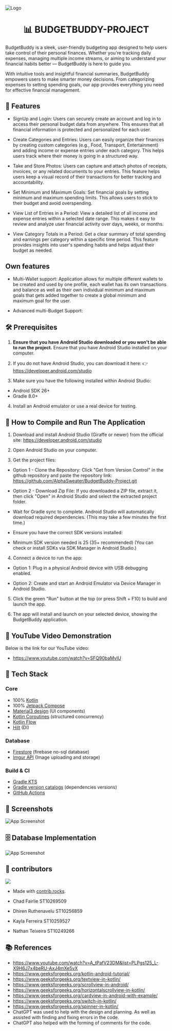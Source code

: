 
![Logo](https://i.postimg.cc/L6MYhpN8/Logo-With-Title.png)


<h1 align="center">📊 BUDGETBUDDY-PROJECT</h1>

BudgetBuddy is a sleek, user-friendly budgeting app designed to help users take control of their personal finances. Whether you're tracking daily expenses, managing multiple income streams, or aiming to understand your financial habits better — BudgetBuddy is here to guide you.

With intuitive tools and insightful financial summaries, BudgetBuddy empowers users to make smarter money decisions. From categorizing expenses to setting spending goals, our app provides everything you need for effective financial management.


## 🌟 Features

- SignUp and Login: Users can securely create an account and log in to access their personal budget data from anywhere. This ensures that all financial information is protected and personalized for each user.

- Create Categories and Entries: Users can easily organize their finances by creating custom categories (e.g., Food, Transport, Entertainment) and adding income or expense entries under each category. This helps users track where their money is going in a structured way.

- Take and Store Photos: Users can capture and attach photos of receipts, invoices, or any related documents to your entries. This feature helps users keep a visual record of their transactions for better tracking and accountability.

- Set Minimum and Maximum Goals: Set financial goals by setting minimum and maximum spending limits. This allows users to stick to their budget and avoid overspending.

- View List of Entries in a Period: View a detailed list of all income and expense entries within a selected date range. This makes it easy to review and analyze user financial activity over days, weeks, or months.

- View Category Totals in a Period: Get a clear summary of total spending and earnings per category within a specific time period. This feature provides insights into user's spending habits and helps adjust their budget as needed.


## Own features

- Multi-Wallet support: Application allows for multiple different wallets to be created and used by one profile, each wallet has its own transactions and balance as well as their own individual minimum and maximum goals that gets added together to create a global minimum and maximum goal for the user.

- Advanced multi-Budget Support: 
## 🛠️ Prerequisites 

1. **Ensure that you have Android Studio downloaded or you won't be able to run the project.**
Ensure that you have Android Studio installed on your computer.

2. If you do not have Android Studio, you can download it here:
👉 https://developer.android.com/studio

3. Make sure you have the following installed within Android Studio:
- Android SDK 26+
- Gradle 8.0+

4. Install an Android emulator or use a real device for testing.
## 🚀 How to Compile and Run The Application

1. Download and install Android Studio (Giraffe or newer) from the official site:
https://developer.android.com/studio

2. Open Android Studio on your computer.

3. Get the project files:

- Option 1 - Clone the Repository: Click "Get from Version Control" in the github repository and paste the repository link:
https://github.com/AlphaSweater/BudgetBuddy-Project.git

- Option 2 - Download Zip File: If you downloaded a ZIP file, extract it, then click "Open" in Android Studio and select the extracted project folder.

- Wait for Gradle sync to complete. Android Studio will automatically download required dependencies.
(This may take a few minutes the first time.)

- Ensure you have the correct SDK versions installed:

- Minimum SDK version needed is 25 (35+ recommended)
(You can check or install SDKs via SDK Manager in Android Studio.)

4. Connect a device to run the app:

- Option 1: Plug in a physical Android device with USB debugging enabled.

- Option 2: Create and start an Android Emulator via Device Manager in Android Studio.

5. Click the green "Run" button at the top (or press Shift + F10) to build and launch the app.

6. The app will install and launch on your selected device, showing the BudgetBuddy application.


## 🎥 YouTube Video Demonstration

Below is the link for our YouTube video:

- https://www.youtube.com/watch?v=SFQ90baMvlU
## 🔧 Tech Stack
### Core

- 100% [Kotlin](https://kotlinlang.org/)
- 100% [Jetpack Compose](https://developer.android.com/jetpack/compose)
- [Material3 design](https://m3.material.io/) (UI components)
- [Kotlin Coroutines](https://kotlinlang.org/docs/coroutines-overview.html) (structured concurrency)
- [Kotlin Flow](https://kotlinlang.org/docs/flow.html)
- [Hilt](https://dagger.dev/hilt/) (DI)

### Database
- [Firestore](https://console.firebase.google.com) (firebase no-sql database)
- [Imgur API](https://console.firebase.google.com) (Image uploading and storage)

### Build & CI
- [Gradle KTS](https://docs.gradle.org/current/userguide/kotlin_dsl.html)
- [Gradle version catalogs](https://developer.android.com/build/migrate-to-catalogs) (dependencies versions)
- [GitHub Actions](https://github.com/Ivy-Apps/ivy-wallet/actions)



## 📸 Screenshots

![App Screenshot](https://via.placeholder.com/468x300?text=App+Screenshot+Here)


## 🗄️ Database Implementation

![App Screenshot](https://via.placeholder.com/468x300?text=App+Screenshot+Here)
## 👥 contributors
<a href="https://github.com/AlphaSweater/BudgetBuddy-Project/graphs/contributors">
  <img src="https://contrib.rocks/image?repo=AlphaSweater/BudgetBuddy-Project" />
</a>

- Made with [contrib.rocks](https://contrib.rocks).

- Chad Fairlie ST10269509
- Dhiren Ruthenavelu ST10256859
- Kayla Ferreira ST10259527
- Nathan Teixeira ST10249266


## 📚 References

- https://www.youtube.com/watch?v=A_tPafV23DM&list=PLPgs125_L-X9H6J7x4beRU-AxJ4mXe5vX
- https://www.geeksforgeeks.org/kotlin-android-tutorial/
- https://www.geeksforgeeks.org/textview-in-kotlin/
- https://www.geeksforgeeks.org/scrollview-in-android/
- https://www.geeksforgeeks.org/horizontalscrollview-in-kotlin/
- https://www.geeksforgeeks.org/cardview-in-android-with-example/
- https://www.geeksforgeeks.org/switch-in-kotlin/
- https://www.geeksforgeeks.org/spinner-in-kotlin/
- ChatGPT was used to help with the design and planning. As well as assisted with finding and fixing errors in the code.
- ChatGPT also helped with the forming of comments for the code.
